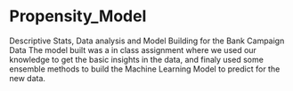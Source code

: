# Propensity_Model
Descriptive Stats, Data analysis and Model Building for the Bank Campaign Data
The model built was a in class assignment where we used our knowledge to get the basic insights in the data, and finaly used some ensemble methods to build the Machine Learning Model to predict for the new data.
